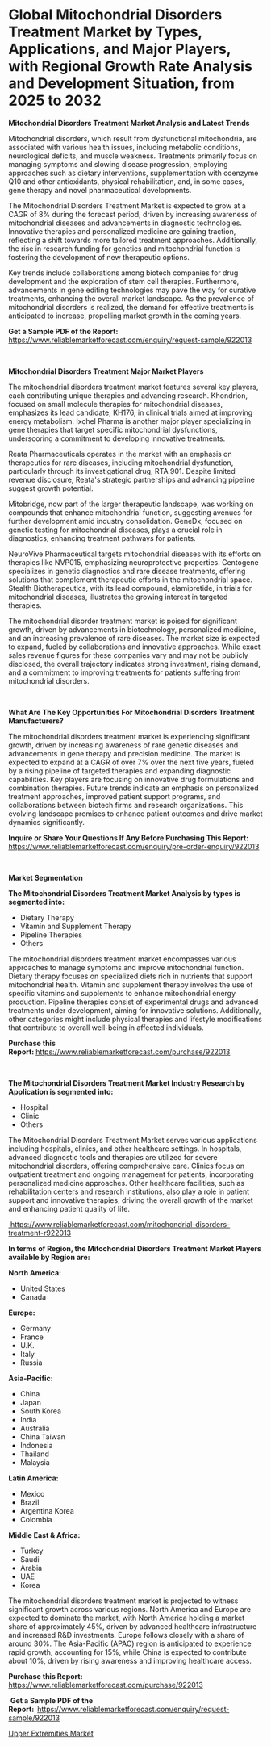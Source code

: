 <p><h1>Global Mitochondrial Disorders Treatment Market by Types, Applications, and Major Players, with Regional Growth Rate Analysis and Development Situation, from 2025 to 2032</h1></p><p><strong>Mitochondrial Disorders Treatment Market Analysis and Latest Trends</strong></p>
<p><p>Mitochondrial disorders, which result from dysfunctional mitochondria, are associated with various health issues, including metabolic conditions, neurological deficits, and muscle weakness. Treatments primarily focus on managing symptoms and slowing disease progression, employing approaches such as dietary interventions, supplementation with coenzyme Q10 and other antioxidants, physical rehabilitation, and, in some cases, gene therapy and novel pharmaceutical developments. </p><p>The Mitochondrial Disorders Treatment Market is expected to grow at a CAGR of 8% during the forecast period, driven by increasing awareness of mitochondrial diseases and advancements in diagnostic technologies. Innovative therapies and personalized medicine are gaining traction, reflecting a shift towards more tailored treatment approaches. Additionally, the rise in research funding for genetics and mitochondrial function is fostering the development of new therapeutic options. </p><p>Key trends include collaborations among biotech companies for drug development and the exploration of stem cell therapies. Furthermore, advancements in gene editing technologies may pave the way for curative treatments, enhancing the overall market landscape. As the prevalence of mitochondrial disorders is realized, the demand for effective treatments is anticipated to increase, propelling market growth in the coming years.</p></p>
<p><strong>Get a Sample PDF of the Report:&nbsp;</strong> <a href="https://www.reliablemarketforecast.com/enquiry/request-sample/922013?utm_campaign=2284&utm_medium=2&utm_source=Github&utm_content=ia&utm_term=07032025&utm_id=mitochondrial-disorders-treatment">https://www.reliablemarketforecast.com/enquiry/request-sample/922013</a></p>
<p>&nbsp;</p>
<p><strong>Mitochondrial Disorders Treatment Major Market Players</strong></p>
<p><p>The mitochondrial disorders treatment market features several key players, each contributing unique therapies and advancing research. Khondrion, focused on small molecule therapies for mitochondrial diseases, emphasizes its lead candidate, KH176, in clinical trials aimed at improving energy metabolism. Ixchel Pharma is another major player specializing in gene therapies that target specific mitochondrial dysfunctions, underscoring a commitment to developing innovative treatments.</p><p>Reata Pharmaceuticals operates in the market with an emphasis on therapeutics for rare diseases, including mitochondrial dysfunction, particularly through its investigational drug, RTA 901. Despite limited revenue disclosure, Reata's strategic partnerships and advancing pipeline suggest growth potential.</p><p>Mitobridge, now part of the larger therapeutic landscape, was working on compounds that enhance mitochondrial function, suggesting avenues for further development amid industry consolidation. GeneDx, focused on genetic testing for mitochondrial diseases, plays a crucial role in diagnostics, enhancing treatment pathways for patients.</p><p>NeuroVive Pharmaceutical targets mitochondrial diseases with its efforts on therapies like NVP015, emphasizing neuroprotective properties. Centogene specializes in genetic diagnostics and rare disease treatments, offering solutions that complement therapeutic efforts in the mitochondrial space. Stealth Biotherapeutics, with its lead compound, elamipretide, in trials for mitochondrial diseases, illustrates the growing interest in targeted therapies.</p><p>The mitochondrial disorder treatment market is poised for significant growth, driven by advancements in biotechnology, personalized medicine, and an increasing prevalence of rare diseases. The market size is expected to expand, fueled by collaborations and innovative approaches. While exact sales revenue figures for these companies vary and may not be publicly disclosed, the overall trajectory indicates strong investment, rising demand, and a commitment to improving treatments for patients suffering from mitochondrial disorders.</p></p>
<p>&nbsp;</p>
<p><strong>What Are The Key Opportunities For Mitochondrial Disorders Treatment Manufacturers?</strong></p>
<p><p>The mitochondrial disorders treatment market is experiencing significant growth, driven by increasing awareness of rare genetic diseases and advancements in gene therapy and precision medicine. The market is expected to expand at a CAGR of over 7% over the next five years, fueled by a rising pipeline of targeted therapies and expanding diagnostic capabilities. Key players are focusing on innovative drug formulations and combination therapies. Future trends indicate an emphasis on personalized treatment approaches, improved patient support programs, and collaborations between biotech firms and research organizations. This evolving landscape promises to enhance patient outcomes and drive market dynamics significantly.</p></p>
<p><strong>Inquire or Share Your Questions If Any Before Purchasing This Report:</strong> <a href="https://www.reliablemarketforecast.com/enquiry/pre-order-enquiry/922013?utm_campaign=2284&utm_medium=2&utm_source=Github&utm_content=ia&utm_term=07032025&utm_id=mitochondrial-disorders-treatment">https://www.reliablemarketforecast.com/enquiry/pre-order-enquiry/922013</a></p>
<p>&nbsp;</p>
<p><strong>Market Segmentation</strong></p>
<p><strong>The Mitochondrial Disorders Treatment Market Analysis by types is segmented into:</strong></p>
<p><ul><li>Dietary Therapy</li><li>Vitamin and Supplement Therapy</li><li>Pipeline Therapies</li><li>Others</li></ul></p>
<p><p>The mitochondrial disorders treatment market encompasses various approaches to manage symptoms and improve mitochondrial function. Dietary therapy focuses on specialized diets rich in nutrients that support mitochondrial health. Vitamin and supplement therapy involves the use of specific vitamins and supplements to enhance mitochondrial energy production. Pipeline therapies consist of experimental drugs and advanced treatments under development, aiming for innovative solutions. Additionally, other categories might include physical therapies and lifestyle modifications that contribute to overall well-being in affected individuals.</p></p>
<p><strong>Purchase this Report:&nbsp;</strong><a href="https://www.reliablemarketforecast.com/purchase/922013?utm_campaign=2284&utm_medium=2&utm_source=Github&utm_content=ia&utm_term=07032025&utm_id=mitochondrial-disorders-treatment">https://www.reliablemarketforecast.com/purchase/922013</a></p>
<p>&nbsp;</p>
<p><strong>The Mitochondrial Disorders Treatment Market Industry Research by Application is segmented into:</strong></p>
<p><ul><li>Hospital</li><li>Clinic</li><li>Others</li></ul></p>
<p><p>The Mitochondrial Disorders Treatment Market serves various applications including hospitals, clinics, and other healthcare settings. In hospitals, advanced diagnostic tools and therapies are utilized for severe mitochondrial disorders, offering comprehensive care. Clinics focus on outpatient treatment and ongoing management for patients, incorporating personalized medicine approaches. Other healthcare facilities, such as rehabilitation centers and research institutions, also play a role in patient support and innovative therapies, driving the overall growth of the market and enhancing patient quality of life.</p></p>
<p><a href="https://www.reliablemarketforecast.com/mitochondrial-disorders-treatment-r922013?utm_campaign=2284&utm_medium=2&utm_source=Github&utm_content=ia&utm_term=07032025&utm_id=mitochondrial-disorders-treatment">&nbsp;https://www.reliablemarketforecast.com/mitochondrial-disorders-treatment-r922013</a></p>
<p><strong>In terms of Region, the Mitochondrial Disorders Treatment Market Players available by Region are:</strong></p>
<p>
    <p> <strong> North America: </strong>
        <ul>
            <li>United States</li>
            <li>Canada</li>
        </ul>
        </p> 
    <p> <strong> Europe: </strong>
        <ul>
            <li>Germany</li>
            <li>France</li>
            <li>U.K.</li>
            <li>Italy</li>
            <li>Russia</li>
        </ul>
        </p> 
    <p> <strong> Asia-Pacific: </strong>
        <ul>
            <li>China</li>
            <li>Japan</li>
            <li>South Korea</li>
            <li>India</li>
            <li>Australia</li>
            <li>China Taiwan</li>
            <li>Indonesia</li>
            <li>Thailand</li>
            <li>Malaysia</li>
        </ul>
        </p> 
    <p> <strong> Latin America: </strong>
        <ul>
            <li>Mexico</li>
            <li>Brazil</li>
            <li>Argentina Korea</li>
            <li>Colombia</li>
        </ul>
        </p> 
    <p> <strong> Middle East & Africa: </strong>
        <ul>
            <li>Turkey</li>
            <li>Saudi</li>
            <li>Arabia</li>
            <li>UAE</li>
            <li>Korea</li>
        </ul>
    </p>
    </p>
<p><p>The mitochondrial disorders treatment market is projected to witness significant growth across various regions. North America and Europe are expected to dominate the market, with North America holding a market share of approximately 45%, driven by advanced healthcare infrastructure and increased R&D investments. Europe follows closely with a share of around 30%. The Asia-Pacific (APAC) region is anticipated to experience rapid growth, accounting for 15%, while China is expected to contribute about 10%, driven by rising awareness and improving healthcare access.</p></p>
<p><strong>Purchase this Report: </strong><a href="https://www.reliablemarketforecast.com/purchase/922013?utm_campaign=2284&utm_medium=2&utm_source=Github&utm_content=ia&utm_term=07032025&utm_id=mitochondrial-disorders-treatment">https://www.reliablemarketforecast.com/purchase/922013</a></p>
<p>&nbsp;<strong>Get a Sample PDF of the Report:&nbsp;&nbsp;</strong><a href="https://www.reliablemarketforecast.com/enquiry/request-sample/922013?utm_campaign=2284&utm_medium=2&utm_source=Github&utm_content=ia&utm_term=07032025&utm_id=mitochondrial-disorders-treatment">https://www.reliablemarketforecast.com/enquiry/request-sample/922013</a></p>
<p><strong></strong></p>
<p><p><a href="https://github.com/SanjidaMahmud54/Market-Research-Report-List-1/blob/main/upper-extremities-market.md?utm_campaign=2284&utm_medium=2&utm_source=Github&utm_content=ia&utm_term=07032025&utm_id=mitochondrial-disorders-treatment">Upper Extremities Market</a></p></p>